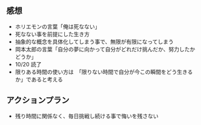 ## 感想
- ホリエモンの言葉「俺は死なない」
- 死なない事を前提にした生き方
- 抽象的な概念を具体化してしまう事で、無限が有限になってしまう
- 岡本太郎の言葉「自分の夢に向かって自分がどれだけ挑んだか、努力したかどうか」
- 10/20 読了
- 限りある時間の使い方は　「限りない時間で自分が今この瞬間をどう生きるか」であると考える
## アクションプラン
- 残り時間に関係なく、毎日挑戦し続ける事で悔いを残さない
